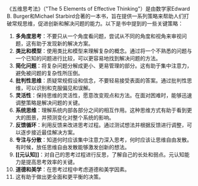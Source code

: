 《五维思考法》（"The 5 Elements of Effective Thinking"）是由数学家Edward B. Burger和Michael Starbird合著的一本书，旨在提供一系列策略来帮助人们打破常规思维，促进创新和解决问题的能力。以下是书中提到的一些关键策略：
1. **多角度思考**：不要只从一个角度看问题，尝试从不同的角度和视角来审视问题，这有助于发现新的解决方案。
2. **类比和模型**：使用类比和模型来理解复杂的概念。通过将一个不熟悉的问题与一个已知的问题进行比较，可以更容易地找到解决问题的方法。
3. **简化问题**：将复杂问题分解成更小、更易管理的部分。这有助于集中注意力，避免被问题的复杂性所压倒。
4. **批判性思维**：质疑常规假设和信念，不要轻易接受表面的答案。通过批判性思维，可以识别和克服偏见和误解。
5. **灵活性**：保持思维的灵活性，愿意改变观点和方法。在面对困难时，能够迅速调整策略是解决问题的关键。
6. **系统思维**：理解系统内部各部分之间的相互作用。这种思维方式有助于看到更大的图景，并预测变化对整个系统的影响。
7. **反馈循环**：利用反馈来改进思考过程。通过测试想法并根据反馈进行调整，可以逐步接近最佳解决方案。
8. **专注与分散**：知道何时应该集中注意力深入思考，何时应该让思维自由发散。有时候，放任思维自由发散能够激发创新的想法。
9. **[[元认知]]**：对自己的思考过程进行反思，了解自己的长处和弱点。元认知能力是提高思考效率的关键。
10. **道德和美学**：在思考过程中考虑道德和美学因素。
11. 这有助于做出更全面和更平衡的决策。
